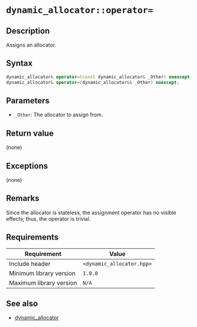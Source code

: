 # `dynamic_allocator::operator=`

## Description

Assigns an allocator.

## Syntax

```cpp
dynamic_allocator& operator=(const dynamic_allocator& _Other) noexcept;
dynamic_allocator& operator=(dynamic_allocator&& _Other) noexcept;
```

## Parameters

- `_Other`: The allocator to assign from.

## Return value

(none)

## Exceptions

(none)

## Remarks

Since the allocator is stateless, the assignment operator has no visible effects; thus, the operator is trivial.

## Requirements

| Requirement             | Value                     |
|-------------------------|---------------------------|
| Include header          | `<dynamic_allocator.hpp>` |
| Minimum library version | `1.0.0`                   |
| Maximum library version | `N/A`                     |

## See also

- [dynamic_allocator](dynamic_allocator.md)